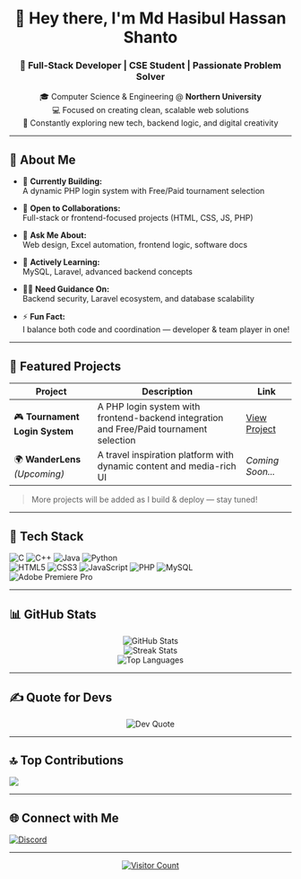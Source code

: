 <h1 align="center">👋 Hey there, I'm Md Hasibul Hassan Shanto</h1>

<h3 align="center">🚀 Full-Stack Developer | CSE Student | Passionate Problem Solver</h3>

<p align="center">
🎓 Computer Science & Engineering @ <b>Northern University</b> <br/>
💻 Focused on creating clean, scalable web solutions <br/>
🧠 Constantly exploring new tech, backend logic, and digital creativity
</p>

---

## 🔎 About Me

- 🔭 **Currently Building:**  
  A dynamic PHP login system with Free/Paid tournament selection

- 🤝 **Open to Collaborations:**  
  Full-stack or frontend-focused projects (HTML, CSS, JS, PHP)

- 💬 **Ask Me About:**  
  Web design, Excel automation, frontend logic, software docs

- 🌱 **Actively Learning:**  
  MySQL, Laravel, advanced backend concepts

- 🙋‍♂️ **Need Guidance On:**  
  Backend security, Laravel ecosystem, and database scalability

- ⚡ **Fun Fact:**  
  I balance both code and coordination — developer & team player in one!

---

## 📂 Featured Projects

| Project | Description | Link |
|--------|-------------|------|
| 🎮 **Tournament Login System** | A PHP login system with frontend-backend integration and Free/Paid tournament selection | [View Project](https://github.com/shanto812/shanto) |
| 🌍 **WanderLens** *(Upcoming)* | A travel inspiration platform with dynamic content and media-rich UI | _Coming Soon..._ |

> More projects will be added as I build & deploy — stay tuned!

---

## 💼 Tech Stack

![C](https://img.shields.io/badge/c-%2300599C.svg?style=for-the-badge&logo=c&logoColor=white)
![C++](https://img.shields.io/badge/c++-%2300599C.svg?style=for-the-badge&logo=c%2B%2B&logoColor=white)
![Java](https://img.shields.io/badge/java-%23ED8B00.svg?style=for-the-badge&logo=openjdk&logoColor=white)
![Python](https://img.shields.io/badge/python-3670A0?style=for-the-badge&logo=python&logoColor=ffdd54)  
![HTML5](https://img.shields.io/badge/html5-%23E34F26.svg?style=for-the-badge&logo=html5&logoColor=white)
![CSS3](https://img.shields.io/badge/css3-%231572B6.svg?style=for-the-badge&logo=css3&logoColor=white)
![JavaScript](https://img.shields.io/badge/javascript-%23323330.svg?style=for-the-badge&logo=javascript&logoColor=%23F7DF1E)
![PHP](https://img.shields.io/badge/php-%23777BB4.svg?style=for-the-badge&logo=php&logoColor=white)
![MySQL](https://img.shields.io/badge/mysql-%2300f.svg?style=for-the-badge&logo=mysql&logoColor=white)  
![Adobe Premiere Pro](https://img.shields.io/badge/Adobe%20Premiere%20Pro-9999FF.svg?style=for-the-badge&logo=Adobe%20Premiere%20Pro&logoColor=white)

---

## 📊 GitHub Stats

<p align="center">
  <img src="https://github-readme-stats.vercel.app/api?username=shanto812&theme=dark&hide_border=false&include_all_commits=true&count_private=true" alt="GitHub Stats" />
  <br/>
  <img src="https://nirzak-streak-stats.vercel.app/?user=shanto812&theme=dark&hide_border=false" alt="Streak Stats" />
  <br/>
  <img src="https://github-readme-stats.vercel.app/api/top-langs/?username=shanto812&theme=dark&hide_border=false&layout=compact" alt="Top Languages" />
</p>

---

## ✍️ Quote for Devs

<p align="center">
  <img src="https://quotes-github-readme.vercel.app/api?type=horizontal&theme=light" alt="Dev Quote" />
</p>

---

## 🔝 Top Contributions

![](https://github-contributor-stats.vercel.app/api?username=shanto812&limit=5&theme=cobalt&combine_all_yearly_contributions=true)

---

## 🌐 Connect with Me

[![Discord](https://img.shields.io/badge/Discord-%237289DA.svg?style=for-the-badge&logo=discord&logoColor=white)](https://discord.gg/karven12)

---

<p align="center">
  <a href="https://visitcount.itsvg.in">
    <img src="https://visitcount.itsvg.in/api?id=shanto812&icon=1&color=2" alt="Visitor Count"/>
  </a>
</p>

<!-- Proudly crafted by Shanto | Powered with ❤️ | Generated via GPRM -->
